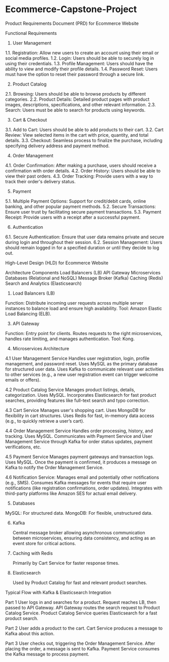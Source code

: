 # Ecommerce-Capstone-Project

Product Requirements Document (PRD) for Ecommerce Website

Functional Requirements

1. User Management

  1.1. Registration: Allow new users to create an account using their email or social media profiles.
  1.2. Login: Users should be able to securely log in using their credentials.
  1.3. Profile Management: Users should have the ability to view and modify their profile details.
  1.4. Password Reset: Users must have the option to reset their password through a secure link.

2. Product Catalog

  2.1. Browsing: Users should be able to browse products by different categories.
  2.2. Product Details: Detailed product pages with product images, descriptions, specifications, and other relevant information.
  2.3. Search: Users must be able to search for products using keywords.
  
3. Cart & Checkout

  3.1. Add to Cart: Users should be able to add products to their cart.
  3.2. Cart Review: View selected items in the cart with price, quantity, and total details.
  3.3. Checkout: Seamless process to finalize the purchase, including specifying delivery address and payment method.
  
4. Order Management

  4.1. Order Confirmation: After making a purchase, users should receive a confirmation with order details.
  4.2. Order History: Users should be able to view their past orders.
  4.3. Order Tracking: Provide users with a way to track their order's delivery status.
  
5. Payment

  5.1. Multiple Payment Options: Support for credit/debit cards, online banking, and other popular payment methods.
  5.2. Secure Transactions: Ensure user trust by facilitating secure payment transactions.
  5.3. Payment Receipt: Provide users with a receipt after a successful payment.
  
6. Authentication

  6.1. Secure Authentication: Ensure that user data remains private and secure during login and throughout their session.
  6.2. Session Management: Users should remain logged in for a specified duration or until they decide to log out.

High-Level Design (HLD) for Ecommerce Website 

  Architecture Components
  Load Balancers (LB)
  API Gateway
  Microservices
  Databases (Relational and NoSQL)
  Message Broker (Kafka)
  Caching (Redis)
  Search and Analytics (Elasticsearch)

1. Load Balancers (LB)
   
  Function: Distribute incoming user requests across multiple server instances to balance load and ensure high availability.
  Tool: Amazon Elastic Load Balancing (ELB).
  
3. API Gateway

  Function: Entry point for clients. Routes requests to the right microservices, handles rate limiting, and manages authentication.
  Tool: Kong.
  
4. Microservices Architecture
   
  4.1 User Management Service
      Handles user registration, login, profile management, and password reset.
      Uses MySQL as the primary database for structured user data.
      Uses Kafka to communicate relevant user activities to other services (e.g., a new user registration event can trigger welcome emails or offers).
      
  4.2 Product Catalog Service
      Manages product listings, details, categorization.
      Uses MySQL.
      Incorporates Elasticsearch for fast product searches, providing features like full-text search and typo correction.
      
  4.3 Cart Service
      Manages user's shopping cart.
      Uses MongoDB for flexibility in cart structures.
      Uses Redis for fast, in-memory data access (e.g., to quickly retrieve a user’s cart).
      
  4.4 Order Management Service
      Handles order processing, history, and tracking.
      Uses MySQL.
      Communicates with Payment Service and User Management Service through Kafka for order status updates, payment verifications, etc.
      
  4.5 Payment Service
      Manages payment gateways and transaction logs.
      Uses MySQL.
      Once the payment is confirmed, it produces a message on Kafka to notify the Order Management Service.
      
  4.6 Notification Service:
      Manages email and potentially other notifications (e.g., SMS).
      Consumes Kafka messages for events that require user notifications (like registration confirmations, order updates).
      Integrates with third-party platforms like Amazon SES for actual email delivery.
      
5. Databases

  MySQL: For structured data.
  MongoDB: For flexible, unstructured data.
  
6. Kafka
   
   Central message broker allowing asynchronous communication between microservices, ensuring data consistency, and acting as an event store for critical actions.

7. Caching with Redis

   Primarily by Cart Service for faster response times.
   
8. Elasticsearch
    
   Used by Product Catalog for fast and relevant product searches.

Typical Flow with Kafka & Elasticsearch Integration

Part 1
  User logs in and searches for a product.
  Request reaches LB, then passed to API Gateway.
  API Gateway routes the search request to Product Catalog Service.
  Product Catalog Service queries Elasticsearch for a fast product search.

Part 2
  User adds a product to the cart.
  Cart Service produces a message to Kafka about this action.


Part 3
  User checks out, triggering the Order Management Service.
  After placing the order, a message is sent to Kafka.
  Payment Service consumes the Kafka message to process payment.

